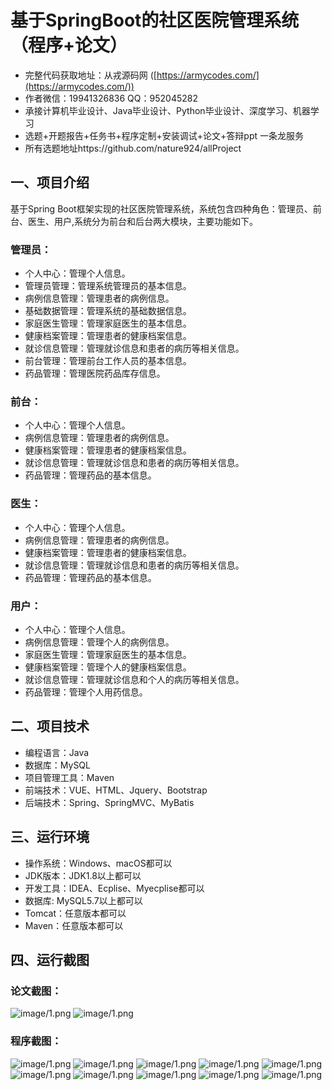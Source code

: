 基于SpringBoot的社区医院管理系统（程序+论文）
=
- 完整代码获取地址：从戎源码网 ([https://armycodes.com/](https://armycodes.com/))
- 作者微信：19941326836  QQ：952045282 
- 承接计算机毕业设计、Java毕业设计、Python毕业设计、深度学习、机器学习
- 选题+开题报告+任务书+程序定制+安装调试+论文+答辩ppt 一条龙服务
- 所有选题地址https://github.com/nature924/allProject

一、项目介绍
---
基于Spring Boot框架实现的社区医院管理系统，系统包含四种角色：管理员、前台、医生、用户,系统分为前台和后台两大模块，主要功能如下。
### 管理员：
- 个人中心：管理个人信息。
- 管理员管理：管理系统管理员的基本信息。
- 病例信息管理：管理患者的病例信息。
- 基础数据管理：管理系统的基础数据信息。
- 家庭医生管理：管理家庭医生的基本信息。
- 健康档案管理：管理患者的健康档案信息。
- 就诊信息管理：管理就诊信息和患者的病历等相关信息。
- 前台管理：管理前台工作人员的基本信息。
- 药品管理：管理医院药品库存信息。
 
### 前台：
- 个人中心：管理个人信息。
- 病例信息管理：管理患者的病例信息。
- 健康档案管理：管理患者的健康档案信息。
- 就诊信息管理：管理就诊信息和患者的病历等相关信息。
- 药品管理：管理药品的基本信息。

### 医生：
- 个人中心：管理个人信息。
- 病例信息管理：管理患者的病例信息。
- 健康档案管理：管理患者的健康档案信息。
- 就诊信息管理：管理就诊信息和患者的病历等相关信息。
- 药品管理：管理药品的基本信息。

### 用户：
- 个人中心：管理个人信息。
- 病例信息管理：管理个人的病例信息。
- 家庭医生管理：管理家庭医生的基本信息。
- 健康档案管理：管理个人的健康档案信息。
- 就诊信息管理：管理就诊信息和个人的病历等相关信息。
- 药品管理：管理个人用药信息。




二、项目技术
---
- 编程语言：Java
- 数据库：MySQL
- 项目管理工具：Maven
- 前端技术：VUE、HTML、Jquery、Bootstrap
- 后端技术：Spring、SpringMVC、MyBatis

三、运行环境
---
- 操作系统：Windows、macOS都可以
- JDK版本：JDK1.8以上都可以
- 开发工具：IDEA、Ecplise、Myecplise都可以
- 数据库: MySQL5.7以上都可以
- Tomcat：任意版本都可以
- Maven：任意版本都可以

四、运行截图
---
### 论文截图：
![image/1.png](limage/1.png)
![image/1.png](limage/2.png)

### 程序截图：
![image/1.png](image/1.png)
![image/1.png](image/2.png)
![image/1.png](image/3.png)
![image/1.png](image/4.png)
![image/1.png](image/5.png)
![image/1.png](image/6.png)
![image/1.png](image/7.png)
![image/1.png](image/8.png)
![image/1.png](image/9.png)
![image/1.png](image/10.png)

